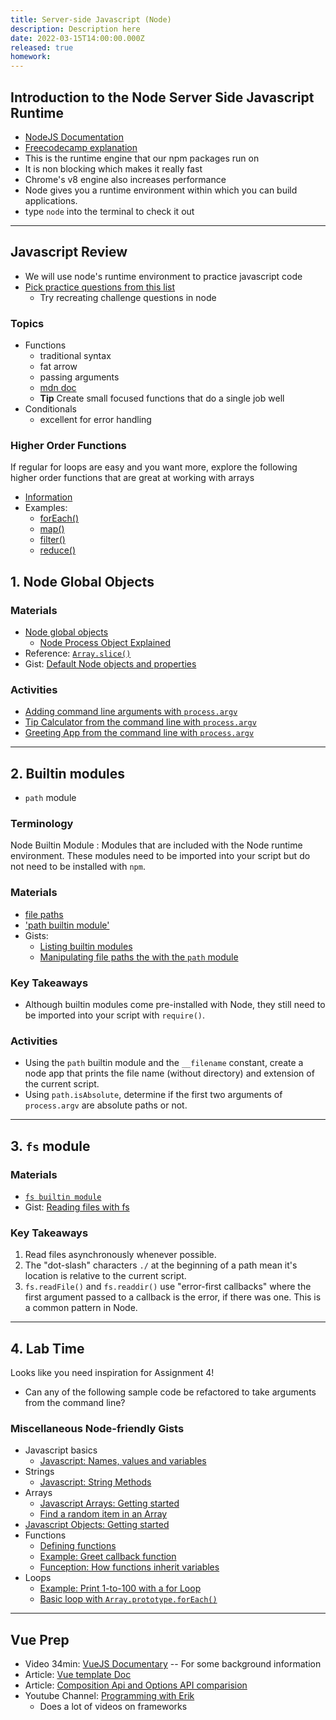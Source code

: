 ```yaml
---
title: Server-side Javascript (Node)
description: Description here
date: 2022-03-15T14:00:00.000Z
released: true
homework:
---
```


## Introduction to the Node Server Side Javascript Runtime

- [NodeJS Documentation](https://nodejs.org/en/)
- [Freecodecamp explanation](https://www.freecodecamp.org/news/what-exactly-is-node-js-ae36e97449f5/)
- This is the runtime engine that our npm packages run on
- It is non blocking which makes it really fast
- Chrome's v8 engine also increases performance
- Node gives you a runtime environment within which you can build applications.
- type `node` into the terminal to check it out

---

## Javascript Review

- We will use node's runtime environment to practice javascript code
- [Pick practice questions from this list](https://www.freecodecamp.org/learn/javascript-algorithms-and-data-structures/)
  - Try recreating challenge questions in node

### Topics

- Functions
  - traditional syntax
  - fat arrow
  - passing arguments
  - [mdn doc](https://developer.mozilla.org/en-US/docs/Web/JavaScript/Guide/Functions)
  - **Tip** Create small focused functions that do a single job well
- Conditionals
  - excellent for error handling

### Higher Order Functions

If regular for loops are easy and you want more, explore the following higher order functions that are great at working with arrays

- [Information](https://www.freecodecamp.org/news/a-quick-intro-to-higher-order-functions-in-javascript-1a014f89c6b/)
- Examples:
  - [forEach()](https://developer.mozilla.org/en-US/docs/Web/JavaScript/Reference/Global_Objects/Array/forEach)
  - [map()](https://developer.mozilla.org/en-US/docs/Web/JavaScript/Reference/Global_Objects/Array/map)
  - [filter()](https://developer.mozilla.org/en-US/docs/Web/JavaScript/Reference/Global_Objects/Array/filter)
  - [reduce()](https://developer.mozilla.org/en-US/docs/Web/JavaScript/Reference/Global_Objects/Array/Reduce)

## 1. Node Global Objects

### Materials

- [Node global objects](https://www.tutorialspoint.com/nodejs/nodejs_global_objects.htm)
  - [Node Process Object Explained](https://www.freecodecamp.org/news/node-process-object-explained/)
- Reference: [`Array.slice()`](https://developer.mozilla.org/en-US/docs/Web/JavaScript/Reference/Global_Objects/Array/slice)
- Gist: [Default Node objects and properties](https://gist.github.com/acidtone/873e18b256e3feca52d36ead8b1d5318)

### Activities

- [Adding command line arguments with `process.argv`](https://gist.github.com/acidtone/99208821b9d7fbdc5b04ae2ddd4d04bc)
- [Tip Calculator from the command line with `process.argv`](https://gist.github.com/acidtone/176e0755a3919f85d7faaea348abb383)
- [Greeting App from the command line with `process.argv`](https://gist.github.com/acidtone/4afa69e5521e4232ecf406cae79a0ad0)

---

## 2. Builtin modules

- `path` module

### Terminology

Node Builtin Module
: Modules that are included with the Node runtime environment. These modules need to be imported into your script but do not need to be installed with `npm`.

### Materials

- [file paths](https://nodejs.dev/learn/nodejs-file-paths)
- ['path builtin module'](https://nodejs.dev/learn/the-nodejs-path-module)
- Gists:
  - [Listing builtin modules](https://gist.github.com/acidtone/67f06e065255915f41f92abde65d2e2c)
  - [Manipulating file paths the with the `path` module](https://gist.github.com/acidtone/aa0302b5f6573d73cfd05fedb00fc708)

### Key Takeaways

- Although builtin modules come pre-installed with Node, they still need to be imported into your script with `require()`.

### Activities

- Using the `path` builtin module and the `__filename` constant, create a node app that prints the file name (without directory) and extension of the current script.
- Using `path.isAbsolute`, determine if the first two arguments of `process.argv` are absolute paths or not.

---

## 3. `fs` module

### Materials

- [`fs builtin module`](https://nodejs.org/docs/latest/api/fs.html)
- Gist: [Reading files with fs](https://gist.github.com/acidtone/9fa3f74b8efc12273cfcdc224ac5f56b)

### Key Takeaways

1. Read files asynchronously whenever possible.
2. The "dot-slash" characters `./` at the beginning of a path mean it's location is relative to the current script.
3. `fs.readFile()` and `fs.readdir()` use "error-first callbacks" where the first argument passed to a callback is the error, if there was one. This is a common pattern in Node.

---

## 4. Lab Time

Looks like you need inspiration for Assignment 4!

- Can any of the following sample code be refactored to take arguments from the command line?

### Miscellaneous Node-friendly Gists

- Javascript basics
  - [Javascript: Names, values and variables](https://gist.github.com/acidtone/d85a9a0ba6bccfa73cfb269d65a25839)
- Strings
  - [Javascript: String Methods](https://gist.github.com/acidtone/4f1bd6ffff85fc8f4fed359b619fe76b)
- Arrays
  - [Javascript Arrays: Getting started](https://gist.github.com/acidtone/a55879499d884cc44167f5db15c82d70)
  - [Find a random item in an Array](https://gist.github.com/acidtone/2a3cac26a229aa95685e5cf6344f2e4e)
- [Javascript Objects: Getting started](https://gist.github.com/acidtone/8464c40543bb499925c59d8c481d626e)
- Functions
  - [Defining functions](https://gist.github.com/acidtone/e3ed5adfcb4f3c02f1b78f78c9c2bf8b)
  - [Example: Greet callback function](https://gist.github.com/acidtone/cf53fd8eac01a7a41fce234b8e66d3d6)
  - [Funception: How functions inherit variables](https://gist.github.com/acidtone/f3176c2da93f6813fd3c64f0bd8dfe4f)
- Loops
  - [Example: Print 1-to-100 with a for Loop](https://gist.github.com/acidtone/e87aa5564ae1b286beca66b07d52550f)
  - [Basic loop with `Array.prototype.forEach()`](https://gist.github.com/acidtone/aca3574779b81c3ec6d19e3d075fb3ed)

---

<home-work :home-work="homework">

## Vue Prep

- Video 34min: [VueJS Documentary](https://www.youtube.com/watch?v=OrxmtDw4pVI) -- For some background information
- Article: [Vue template Doc](https://vuejs.org/guide/essentials/template-syntax.html)
- Article: [Composition Api and Options API comparision](https://vuejsdevelopers.com/2020/02/17/vue-composition-api-when-to-use/)
- Youtube Channel: [Programming with Erik](https://www.youtube.com/channel/UCshZ3rdoCLjDYuTR_RBubzw)
  - Does a lot of videos on frameworks

</home-work>

